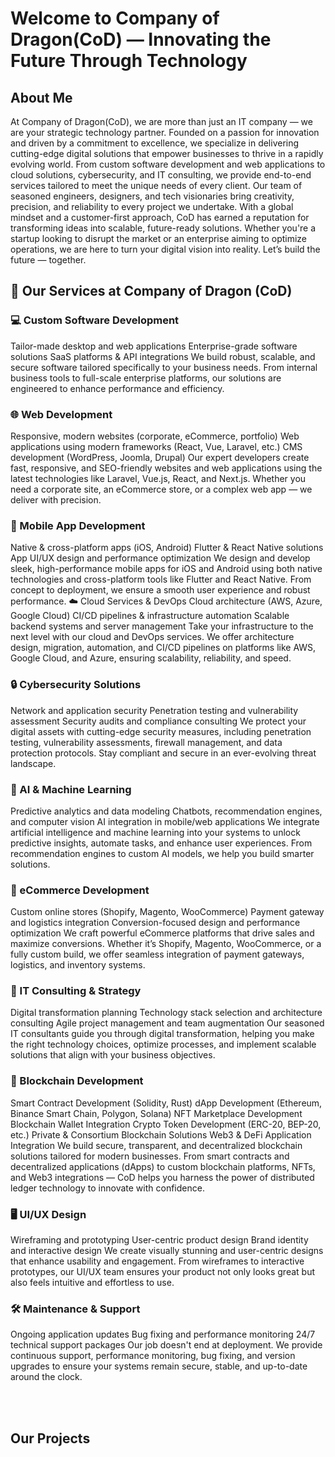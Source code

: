 <h1>Welcome to Company of Dragon(CoD) — Innovating the Future Through Technology</h1>
<h2>About Me</h2>
<p>
At Company of Dragon(CoD), we are more than just an IT company — we are your strategic technology partner. Founded on a passion for innovation and driven by a commitment to excellence, we specialize in delivering cutting-edge digital solutions that empower businesses to thrive in a rapidly evolving world.
From custom software development and web applications to cloud solutions, cybersecurity, and IT consulting, we provide end-to-end services tailored to meet the unique needs of every client. Our team of seasoned engineers, designers, and tech visionaries bring creativity, precision, and reliability to every project we undertake.
With a global mindset and a customer-first approach, CoD has earned a reputation for transforming ideas into scalable, future-ready solutions. Whether you're a startup looking to disrupt the market or an enterprise aiming to optimize operations, we are here to turn your digital vision into reality.
Let’s build the future — together.
</p>


<h2>🔧 Our Services at Company of Dragon (CoD)</h2>

<h3>💻 Custom Software Development</h3>
Tailor-made desktop and web applications
Enterprise-grade software solutions
SaaS platforms & API integrations
We build robust, scalable, and secure software tailored specifically to your business needs. From internal business tools to full-scale enterprise platforms, our solutions are engineered to enhance performance and efficiency.

<h3>🌐 Web Development</h3>
Responsive, modern websites (corporate, eCommerce, portfolio)
Web applications using modern frameworks (React, Vue, Laravel, etc.)
CMS development (WordPress, Joomla, Drupal)
Our expert developers create fast, responsive, and SEO-friendly websites and web applications using the latest technologies like Laravel, Vue.js, React, and Next.js. Whether you need a corporate site, an eCommerce store, or a complex web app — we deliver with precision.

<h3>📱 Mobile App Development</h3>
Native & cross-platform apps (iOS, Android)
Flutter & React Native solutions
App UI/UX design and performance optimization
We design and develop sleek, high-performance mobile apps for iOS and Android using both native technologies and cross-platform tools like Flutter and React Native. From concept to deployment, we ensure a smooth user experience and robust performance.

</h3>☁️ Cloud Services & DevOps
Cloud architecture (AWS, Azure, Google Cloud)
CI/CD pipelines & infrastructure automation
Scalable backend systems and server management
Take your infrastructure to the next level with our cloud and DevOps services. We offer architecture design, migration, automation, and CI/CD pipelines on platforms like AWS, Google Cloud, and Azure, ensuring scalability, reliability, and speed.

<h3>🔒 Cybersecurity Solutions</h3>
Network and application security
Penetration testing and vulnerability assessment
Security audits and compliance consulting
We protect your digital assets with cutting-edge security measures, including penetration testing, vulnerability assessments, firewall management, and data protection protocols. Stay compliant and secure in an ever-evolving threat landscape.

<h3>🤖 AI & Machine Learning</h3>
Predictive analytics and data modeling
Chatbots, recommendation engines, and computer vision
AI integration in mobile/web applications
We integrate artificial intelligence and machine learning into your systems to unlock predictive insights, automate tasks, and enhance user experiences. From recommendation engines to custom AI models, we help you build smarter solutions.

<h3>🛒 eCommerce Development</h3>
Custom online stores (Shopify, Magento, WooCommerce)
Payment gateway and logistics integration
Conversion-focused design and performance optimization
We craft powerful eCommerce platforms that drive sales and maximize conversions. Whether it’s Shopify, Magento, WooCommerce, or a fully custom build, we offer seamless integration of payment gateways, logistics, and inventory systems.

<h3>🧠 IT Consulting & Strategy</h3>
Digital transformation planning
Technology stack selection and architecture consulting
Agile project management and team augmentation
Our seasoned IT consultants guide you through digital transformation, helping you make the right technology choices, optimize processes, and implement scalable solutions that align with your business objectives.

<h3>🔗 Blockchain Development</h3>
Smart Contract Development (Solidity, Rust)
dApp Development (Ethereum, Binance Smart Chain, Polygon, Solana)
NFT Marketplace Development
Blockchain Wallet Integration
Crypto Token Development (ERC-20, BEP-20, etc.)
Private & Consortium Blockchain Solutions
Web3 & DeFi Application Integration
We build secure, transparent, and decentralized blockchain solutions tailored for modern businesses. From smart contracts and decentralized applications (dApps) to custom blockchain platforms, NFTs, and Web3 integrations — CoD helps you harness the power of distributed ledger technology to innovate with confidence.

<h3>🖥️ UI/UX Design</h3>
Wireframing and prototyping
User-centric product design
Brand identity and interactive design
We create visually stunning and user-centric designs that enhance usability and engagement. From wireframes to interactive prototypes, our UI/UX team ensures your product not only looks great but also feels intuitive and effortless to use.

<h3>🛠️ Maintenance & Support</h3>
Ongoing application updates
Bug fixing and performance monitoring
24/7 technical support packages
Our job doesn't end at deployment. We provide continuous support, performance monitoring, bug fixing, and version upgrades to ensure your systems remain secure, stable, and up-to-date around the clock.

<br><br>
<h2>Our Projects</h2>
